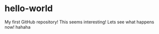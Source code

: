 # hello-world
My first GitHub repository!
This seems interesting!
Lets see what happens now!
hahaha

